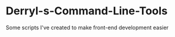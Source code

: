 Derryl-s-Command-Line-Tools
===========================

Some scripts I've created to make front-end development easier